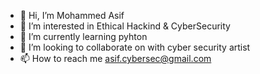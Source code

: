 - 👋 Hi, I’m Mohammed Asif
- 👀 I’m interested in Ethical Hackind & CyberSecurity
- 🌱 I’m currently learning pyhton
- 💞️ I’m looking to collaborate on with cyber security artist
- 📫 How to reach me asif.cybersec@gmail.com


<!---
Asif-Malik45/Asif-Malik45 is a ✨ special ✨ repository because its `README.md` (this file) appears on your GitHub profile.
You can click the Preview link to take a look at your changes.
--->

